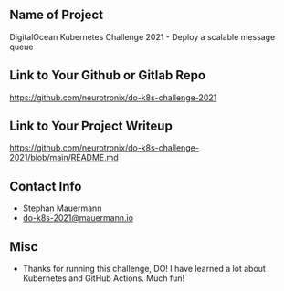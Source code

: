 ## Name of Project 
DigitalOcean Kubernetes Challenge 2021 - Deploy a scalable message queue

## Link to Your Github or Gitlab Repo
https://github.com/neurotronix/do-k8s-challenge-2021

## Link to Your Project Writeup
https://github.com/neurotronix/do-k8s-challenge-2021/blob/main/README.md

## Contact Info
* Stephan Mauermann
* do-k8s-2021@mauermann.io

## Misc 
* Thanks for running this challenge, DO! I have learned a lot about Kubernetes and GitHub Actions. Much fun! 
